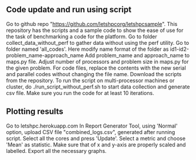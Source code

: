 ## Code update and run using script

Go to github repo "https://github.com/letshpcorg/letshpcsample". This repository has the scripts and a sample code to show the ease of use for the task of benchmarking a code for the platform.
Go to folder collect_data_without_perf to gather data without using the perf utility.
Go to folder named 'all_codes'. Here modify name format of the folder as id1-id2-problem_name-approach_name 
Add problem_name and approach_name to maps.py file. Adjust number of processors and problem size in maps.py for the given problem.
For code files, replace the contents with the new serial and parallel codes without changing the file name.
Download the scripts from the repository.
To run the script on multi-processor machines or cluster, do ./run_script_without_perf.sh to start data collection and generate csv file.
Make sure you run the code for at least 10 iterations.

## Plotting results

Go to letshpc.herokuapp.com
In Report Generator Tool, using 'Normal' option, upload CSV file "combined_logs.csv", generated after running script.
Select all the cores and press 'Update'.
Select a metric and choose 'Mean' as statistic. 
Make sure that of x and y-axis are properly scaled and labelled.
Export all the necessary graphs.




